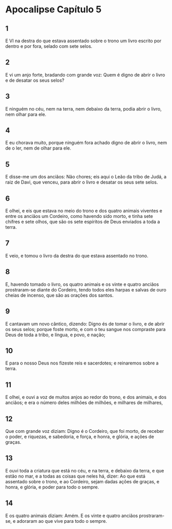 # Apocalipse Capítulo 5

## 1
E VI na destra do que estava assentado sobre o trono um livro escrito por dentro e por fora, selado com sete selos.

## 2
E vi um anjo forte, bradando com grande voz: Quem é digno de abrir o livro e de desatar os seus selos?

## 3
E ninguém no céu, nem na terra, nem debaixo da terra, podia abrir o livro, nem olhar para ele.

## 4
E eu chorava muito, porque ninguém fora achado digno de abrir o livro, nem de o ler, nem de olhar para ele.

## 5
E disse-me um dos anciãos: Não chores; eis aqui o Leão da tribo de Judá, a raiz de Davi, que venceu, para abrir o livro e desatar os seus sete selos.

## 6
E olhei, e eis que estava no meio do trono e dos quatro animais viventes e entre os anciãos um Cordeiro, como havendo sido morto, e tinha sete chifres e sete olhos, que são os sete espíritos de Deus enviados a toda a terra.

## 7
E veio, e tomou o livro da destra do que estava assentado no trono.

## 8
E, havendo tomado o livro, os quatro animais e os vinte e quatro anciãos prostraram-se diante do Cordeiro, tendo todos eles harpas e salvas de ouro cheias de incenso, que são as orações dos santos.

## 9
E cantavam um novo cântico, dizendo: Digno és de tomar o livro, e de abrir os seus selos; porque foste morto, e com o teu sangue nos compraste para Deus de toda a tribo, e língua, e povo, e nação;

## 10
E para o nosso Deus nos fizeste reis e sacerdotes; e reinaremos sobre a terra.

## 11
E olhei, e ouvi a voz de muitos anjos ao redor do trono, e dos animais, e dos anciãos; e era o número deles milhões de milhões, e milhares de milhares,

## 12
Que com grande voz diziam: Digno é o Cordeiro, que foi morto, de receber o poder, e riquezas, e sabedoria, e força, e honra, e glória, e ações de graças.

## 13
E ouvi toda a criatura que está no céu, e na terra, e debaixo da terra, e que estão no mar, e a todas as coisas que neles há, dizer: Ao que está assentado sobre o trono, e ao Cordeiro, sejam dadas ações de graças, e honra, e glória, e poder para todo o sempre.

## 14
E os quatro animais diziam: Amém. E os vinte e quatro anciãos prostraram-se, e adoraram ao que vive para todo o sempre.

